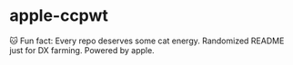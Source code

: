 ﻿# apple-ccpwt

🐱 Fun fact: Every repo deserves some cat energy.
Randomized README just for DX farming.
Powered by apple.
